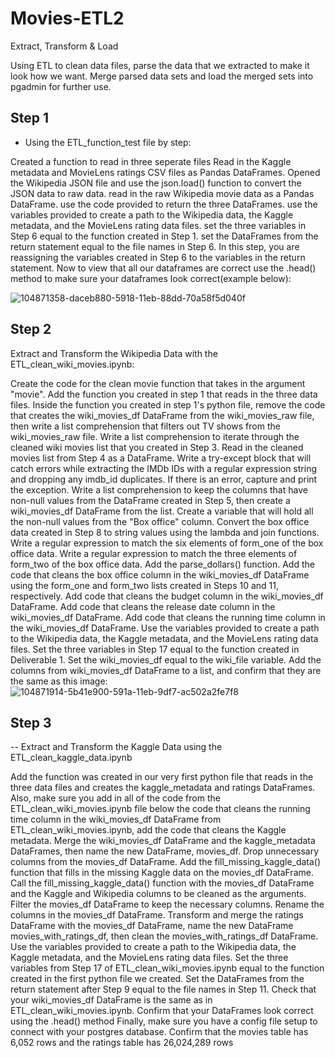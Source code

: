 # Movies-ETL2

Extract, Transform & Load

Using ETL to clean data files, parse the data that we extracted to make it look how we want. Merge parsed data sets and load the merged sets into pgadmin for further use.

## Step 1

- Using the ETL_function_test file by step:

Created a function to read in three seperate files
Read in the Kaggle metadata and MovieLens ratings CSV files as Pandas DataFrames.
Opened the Wikipedia JSON file and use the json.load() function to convert the JSON data to raw data.
read in the raw Wikipedia movie data as a Pandas DataFrame.
use the code provided to return the three DataFrames.
use the variables provided to create a path to the Wikipedia data, the Kaggle metadata, and the MovieLens rating data files.
set the three variables in Step 6 equal to the function created in Step 1.
set the DataFrames from the return statement equal to the file names in Step 6. In this step, you are reassigning the variables created in Step 6 to the variables in the return statement.
Now to view that all our dataframes are correct use the .head() method to make sure your dataframes look correct(example below):

![104871358-daceb880-5918-11eb-88dd-70a58f5d040f](https://user-images.githubusercontent.com/109055148/210187270-3dae047c-0480-4b53-b294-d0a39919bff0.png)


## Step 2

 Extract and Transform the Wikipedia Data with the ETL_clean_wiki_movies.ipynb:

Create the code for the clean movie function that takes in the argument "movie".
Add the function you created in step 1 that reads in the three data files.
Inside the function you created in step 1's python file, remove the code that creates the wiki_movies_df DataFrame from the wiki_movies_raw file, then write a list comprehension that filters out TV shows from the wiki_movies_raw file.
Write a list comprehension to iterate through the cleaned wiki movies list that you created in Step 3.
Read in the cleaned movies list from Step 4 as a DataFrame.
Write a try-except block that will catch errors while extracting the IMDb IDs with a regular expression string and dropping any imdb_id duplicates. If there is an error, capture and print the exception.
Write a list comprehension to keep the columns that have non-null values from the DataFrame created in Step 5, then create a wiki_movies_df DataFrame from the list.
Create a variable that will hold all the non-null values from the "Box office" column.
Convert the box office data created in Step 8 to string values using the lambda and join functions.
Write a regular expression to match the six elements of form_one of the box office data.
Write a regular expression to match the three elements of form_two of the box office data.
Add the parse_dollars() function.
Add the code that cleans the box office column in the wiki_movies_df DataFrame using the form_one and form_two lists created in Steps 10 and 11, respectively.
Add code that cleans the budget column in the wiki_movies_df DataFrame.
Add code that cleans the release date column in the wiki_movies_df DataFrame.
Add code that cleans the running time column in the wiki_movies_df DataFrame.
Use the variables provided to create a path to the Wikipedia data, the Kaggle metadata, and the MovieLens rating data files.
Set the three variables in Step 17 equal to the function created in Deliverable 1.
Set the wiki_movies_df equal to the wiki_file variable.
Add the columns from wiki_movies_df DataFrame to a list, and confirm that they are the same as this image:
![104871914-5b41e900-591a-11eb-9df7-ac502a2fe7f8](https://user-images.githubusercontent.com/109055148/210187280-457c9fa3-03ae-42b4-8ba0-d34a6d299fcc.png)

## Step 3

-- Extract and Transform the Kaggle Data using the ETL_clean_kaggle_data.ipynb

Add the function was created in our very first python file that reads in the three data files and creates the kaggle_metadata and ratings DataFrames. Also, make sure you add in all of the code from the ETL_clean_wiki_movies.ipynb file
below the code that cleans the running time column in the wiki_movies_df DataFrame from ETL_clean_wiki_movies.ipynb, add the code that cleans the Kaggle metadata.
Merge the wiki_movies_df DataFrame and the kaggle_metadata DataFrames, then name the new DataFrame, movies_df.
Drop unnecessary columns from the movies_df DataFrame.
Add the fill_missing_kaggle_data() function that fills in the missing Kaggle data on the movies_df DataFrame.
Call the fill_missing_kaggle_data() function with the movies_df DataFrame and the Kaggle and Wikipedia columns to be cleaned as the arguments.
Filter the movies_df DataFrame to keep the necessary columns.
Rename the columns in the movies_df DataFrame.
Transform and merge the ratings DataFrame with the movies_df DataFrame, name the new DataFrame movies_with_ratings_df, then clean the movies_with_ratings_df DataFrame.
Use the variables provided to create a path to the Wikipedia data, the Kaggle metadata, and the MovieLens rating data files.
Set the three variables from Step 17 of ETL_clean_wiki_movies.ipynb equal to the function created in the first python file we created.
Set the DataFrames from the return statement after Step 9 equal to the file names in Step 11.
Check that your wiki_movies_df DataFrame is the same as in ETL_clean_wiki_movies.ipynb.
Confirm that your DataFrames look correct using the .head() method
Finally, make sure you have a config file setup to connect with your postgres database. Confirm that the movies table has 6,052 rows and the ratings table has 26,024,289 rows
